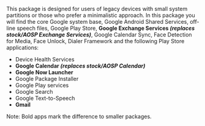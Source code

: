 This package is designed for users of legacy devices with small system partitions or those who prefer a minimalistic approach.
In this package you will find the core Google system base, Google Android Shared Services, off-line speech files, Google Play Store, **Google Exchange Services _(replaces stock/AOSP Exchange Services)_**, Google Calendar Sync, Face Detection for Media, Face Unlock, Dialer Framework and the following Play Store applications:

* Device Health Services
* **Google Calendar _(replaces stock/AOSP Calendar)_**
* **Google Now Launcher**
* Google Package Installer
* Google Play services
* Google Search
* Google Text-to-Speech
* **Gmail**

Note: Bold apps mark the difference to smaller packages.